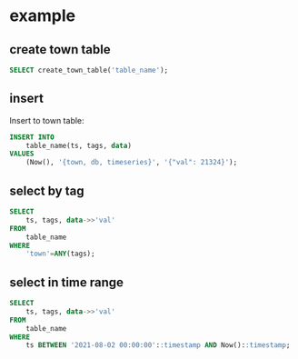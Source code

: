 example
=======

create town table
-----------------

```sql
SELECT create_town_table('table_name');
```

insert
------

Insert to town table:

```sql
INSERT INTO
    table_name(ts, tags, data)
VALUES
    (Now(), '{town, db, timeseries}', '{"val": 21324}');
```

select by tag
-------------

```sql
SELECT
    ts, tags, data->>'val'
FROM
    table_name
WHERE
    'town'=ANY(tags);
```

select in time range
--------------------

```sql
SELECT
    ts, tags, data->>'val'
FROM
    table_name
WHERE
    ts BETWEEN '2021-08-02 00:00:00'::timestamp AND Now()::timestamp;
```